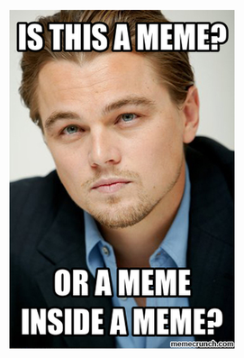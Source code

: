 ![alt text](https://github.com/RU09342/lab-2-blinking-leds-TruFord/blob/master/New%20folder/Charmander/New%20folder/New%20folder/New%20folder/image.jpg)
